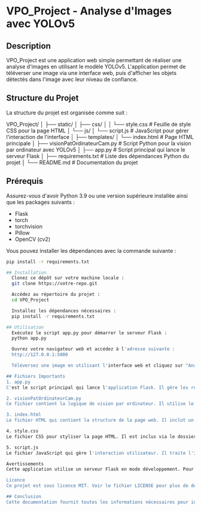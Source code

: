 # VPO_Project - Analyse d'Images avec YOLOv5

## Description
VPO_Project est une application web simple permettant de réaliser une analyse d'images en utilisant le modèle YOLOv5. L'application permet de téléverser une image via une interface web, puis d'afficher les objets détectés dans l'image avec leur niveau de confiance.

## Structure du Projet
La structure du projet est organisée comme suit :

VPO_Project/
│
├── static/
│   ├── css/
│   │   └── style.css           # Feuille de style CSS pour la page HTML
│   └── js/
│       └── script.js           # JavaScript pour gérer l'interaction de l'interface
│
├── templates/
│   └── index.html              # Page HTML principale
│
├── visionPatOrdinateurCam.py   # Script Python pour la vision par ordinateur avec YOLOv5
│
├── app.py                      # Script principal qui lance le serveur Flask
│
├── requirements.txt            # Liste des dépendances Python du projet
│
└── README.md                   # Documentation du projet

## Prérequis
Assurez-vous d'avoir Python 3.9 ou une version supérieure installée ainsi que les packages suivants :

- Flask
- torch
- torchvision
- Pillow
- OpenCV (cv2)

Vous pouvez installer les dépendances avec la commande suivante :

```bash
pip install -r requirements.txt

## Installation
  Clonez ce dépôt sur votre machine locale :
  git clone https://votre-repo.git

  Accédez au répertoire du projet :
  cd VPO_Project

  Installez les dépendances nécessaires :
  pip install -r requirements.txt

## Utilisation
  Exécutez le script app.py pour démarrer le serveur Flask :
  python app.py

  Ouvrez votre navigateur web et accédez à l'adresse suivante :
  http://127.0.0.1:5000

  Téléversez une image en utilisant l'interface web et cliquez sur "Analyser". Les objets détectés dans l'image seront affichés avec leur niveau de confiance.

## Fichiers Importants
1. app.py
C'est le script principal qui lance l'application Flask. Il gère les routes, notamment la page principale et la route /analyze qui reçoit l'image uploadée et renvoie les résultats de l'analyse.

2. visionPatOrdinateurCam.py
Ce fichier contient la logique de vision par ordinateur. Il utilise le modèle YOLOv5 pour détecter les objets dans les images.

3. index.html
Le fichier HTML qui contient la structure de la page web. Il inclut un formulaire pour téléverser des images, un bouton pour lancer l'analyse, et une section pour afficher les résultats.

4. style.css
Le fichier CSS pour styliser la page HTML. Il est inclus via le dossier static/css/.

5. script.js
Le fichier JavaScript qui gère l'interaction utilisateur. Il traite l'image téléversée, envoie une requête POST au serveur Flask, et affiche les résultats retournés par le serveur.

Avertissements
Cette application utilise un serveur Flask en mode développement. Pour déployer l'application en production, veuillez utiliser un serveur WSGI tel que Gunicorn ou uWSGI.

Licence
Ce projet est sous licence MIT. Voir le fichier LICENSE pour plus de détails.

## Conclusion
Cette documentation fournit toutes les informations nécessaires pour installer, configurer, et utiliser le projet VPO_Project. Assurez-vous de suivre les étapes décrites pour garantir le bon fonctionnement de l'application.